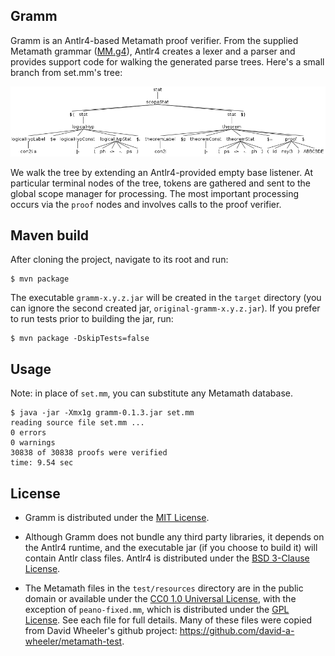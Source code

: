 ## Gramm

Gramm is an Antlr4-based Metamath proof verifier. From the supplied Metamath
grammar ([MM.g4]), Antlr4 creates a lexer and a parser and provides support
code for walking the generated parse trees. Here's a small branch from set.mm's
tree:  

![a small branch of set.mm][setbranch]

We walk the tree by extending an Antlr4-provided empty base listener. At
particular terminal nodes of the tree, tokens are gathered and sent to the
global scope manager for processing. The most important processing occurs via
the `proof` nodes and involves calls to the proof verifier.

## Maven build

After cloning the project, navigate to its root and run:
```console
$ mvn package
```
The executable `gramm-x.y.z.jar` will be created in the `target` directory
(you can ignore the second created jar, `original-gramm-x.y.z.jar`). If you
prefer to run tests prior to building the jar, run:
```console
$ mvn package -DskipTests=false
```

## Usage

Note: in place of `set.mm`, you can substitute any Metamath database.
```console
$ java -jar -Xmx1g gramm-0.1.3.jar set.mm
reading source file set.mm ...
0 errors
0 warnings
30838 of 30838 proofs were verified
time: 9.54 sec
```

## License

* Gramm is distributed under the [MIT License].

* Although Gramm does not bundle any third party libraries, it depends on the
Antlr4 runtime, and the executable jar (if you choose to build it) will contain
Antlr class files. Antlr4 is distributed under the [BSD 3-Clause License].

* The Metamath files in the `test/resources` directory are in the public domain
or available under the [CC0 1.0 Universal License], with the exception of
`peano-fixed.mm`, which is distributed under the [GPL License]. See each file
for full details. Many of these files were copied from David Wheeler's github
project: <https://github.com/david-a-wheeler/metamath-test>.

[MM.g4]: ./src/main/antlr4/naipmoro/gramm/MM.g4
[setbranch]: ./doc/naipmoro/gramm/doc-files/setbranch.png
[MIT License]: ./LICENSE
[BSD 3-Clause License]: https://github.com/antlr/antlr4/blob/master/LICENSE.txt
[CC0 1.0 Universal License]: https://creativecommons.org/publicdomain/zero/1.0/legalcode
[GPL License]: https://opensource.org/licenses/gpl-license
